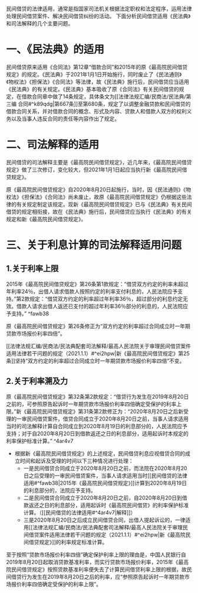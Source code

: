 民间借贷的法律适用，通常是指国家司法机关根据法定职权和法定程序，运用法律处理民间借贷案件、解决民间借贷纠纷的活动。
下面分析民间借贷适用《民法典》和司法解释的几个主要问题。
# 一、《民法典》的适用
民间借贷原来适用《合同法》第12章“借款合同”和2015年的原《最高院民间借贷规定》的规定。《民法典》于2021年1月1日开始施行，同时废止了《民法通则》《物权法》《担保法》《合同法》等法律，故《民法典》施行后，民间借贷应当适用《民法典》的有关规定。《民法典》基本吸收了原《合同法》有关民间借贷的规定，在借款合同章中做了14条规定，具体条文为[[法律法规汇编/民商法/民法典/第三编 合同#^k89qdg|第667条]]至第680条，规定了以调整金融贷款和民间借贷的借款合同关系，并对借款合同的概念、形式及内容、贷款人和借款人双方的权利义务以及当事人违反合同的责任等内容作出了规定。
# 二、司法解释的适用
民间借贷的司法解释主要是《最高院民间借贷规定》，近几年来，《最高院民间借贷规定》做了三次修订，变化较大，但2021年1月1日起应当执行新《最高院民间借贷规定》。

原《最高院民间借贷规定》自2020年8月20日起施行，当时，因《民法通则》《物权法》《担保法》《合同法》尚未废止，故原《最高院民间借贷规定》仍根据这些法律的有关规定制定该规定。现新《最高院民间借贷规定》已与《民法典》有关民间借贷的规定相衔接，故在《民法典》施行后，民间借贷应当执行《民法典》的有关规定和新《最高院民间借贷规定》。
# 三、关于利息计算的司法解释适用问题
## 1.关于利率上限
2015年《最高院民间借贷规定》第26条第1款规定：“借贷双方约定的利率未超过年利率24％，出借人请求借款人按照约定的利率支付利息的，人民法院应予支持。”第2款规定：“借贷双方约定的利率超过年利率36％，超过部分的利息约定无效。借款人请求出借人返还已支付的超过年利率36％部分的利息的，人民法院应予支持。” ^fawb38

原《最高院民间借贷规定》第26条修正为“双方约定的利率超过合同成立时一年期贷款市场报价利率四倍”。

[[法律法规汇编/民商法/民法典配套司法解释/最高人民法院关于审理民间借贷案件适用法律若干问题的规定（2021.1.1）#^ei2hpw|新《最高院民间借贷规定》第25条]]坚持“双方约定的利率超过合同成立时一年期贷款市场报价利率四倍”不变。
## 2.关于利率溯及力
原《最高院民间借贷规定》第32条第2款规定：“借贷行为发生在2019年8月20日之前的，可参照原告起诉时一年期贷款市场报价利率四倍确定受保护的利率上限。”新《最高院民间借贷规定》第31条第2款修正为：“2020年8月20日之后新受理的一审民间借贷案件，借贷合同成立于2020年8月20日之前，当事人请求适用当时的司法解释计算自合同成立到2020年8月19日的利息部分的，人民法院应予支持；对于自2020年8月20日到借款返还之日的利息部分，适用起诉时本规定的利率保护标准计算。” ^4ar4v7

- 根据新《最高院民间借贷规定》的上述规定，民间借贷利息应视借贷合同的成立时间和起诉及受理的时间以下三种情况进行处理：
	- 一是民间借贷合同成立于2020年8月20日之前，而法院在2020年8月20日之后受理的一审民间借贷案件，当事人请求适用当时[[民间借贷的法律适用#^fawb38|2015年《最高院民间借贷规定》]]计算到2020年8月19日的利息部分的，法院应予支持。
	- 二是民间借贷合同成立于2020年8月20日之前，自2020年8月20日到借款返还之日的利息部分，适用起诉时《最高院民间借贷》的利率保护标准计算。（[[民间借贷的法律适用#^4ar4v7|解释]]）
	- 三是2020年8月20日之后成立民间借贷合同，出借人提起诉讼的，一律适用[[法律法规汇编/民商法/民法典配套司法解释/最高人民法院关于审理民间借贷案件适用法律若干问题的规定（2021.1.1）#^ei2hpw|新《最高院民间借贷规定》]]的利率规定标准计算。

至于按照“贷款市场报价利率四倍”确定保护利率上限的理由是，中国人民银行自2019年8月20日起取消贷款基准利率，而实行贷款市场报价利率，2015年《最高院民间借贷规定》按照贷款基准利率便失去了计算民间借贷利率上限的根据，故民间借贷行为发生在2019年8月20日之后的利率，应“参照原告起诉时一年期贷款市场报价利率四倍确定受保护的利率上限”。